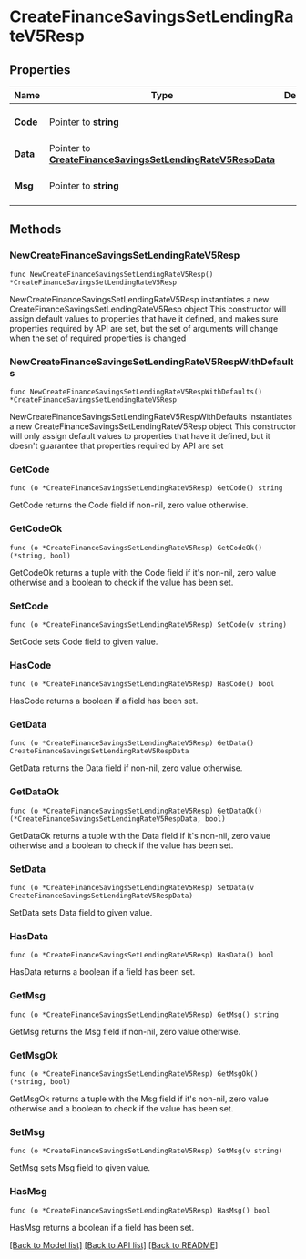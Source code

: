# CreateFinanceSavingsSetLendingRateV5Resp

## Properties

Name | Type | Description | Notes
------------ | ------------- | ------------- | -------------
**Code** | Pointer to **string** |  | [optional] [default to ""]
**Data** | Pointer to [**CreateFinanceSavingsSetLendingRateV5RespData**](CreateFinanceSavingsSetLendingRateV5RespData.md) |  | [optional] 
**Msg** | Pointer to **string** |  | [optional] [default to ""]

## Methods

### NewCreateFinanceSavingsSetLendingRateV5Resp

`func NewCreateFinanceSavingsSetLendingRateV5Resp() *CreateFinanceSavingsSetLendingRateV5Resp`

NewCreateFinanceSavingsSetLendingRateV5Resp instantiates a new CreateFinanceSavingsSetLendingRateV5Resp object
This constructor will assign default values to properties that have it defined,
and makes sure properties required by API are set, but the set of arguments
will change when the set of required properties is changed

### NewCreateFinanceSavingsSetLendingRateV5RespWithDefaults

`func NewCreateFinanceSavingsSetLendingRateV5RespWithDefaults() *CreateFinanceSavingsSetLendingRateV5Resp`

NewCreateFinanceSavingsSetLendingRateV5RespWithDefaults instantiates a new CreateFinanceSavingsSetLendingRateV5Resp object
This constructor will only assign default values to properties that have it defined,
but it doesn't guarantee that properties required by API are set

### GetCode

`func (o *CreateFinanceSavingsSetLendingRateV5Resp) GetCode() string`

GetCode returns the Code field if non-nil, zero value otherwise.

### GetCodeOk

`func (o *CreateFinanceSavingsSetLendingRateV5Resp) GetCodeOk() (*string, bool)`

GetCodeOk returns a tuple with the Code field if it's non-nil, zero value otherwise
and a boolean to check if the value has been set.

### SetCode

`func (o *CreateFinanceSavingsSetLendingRateV5Resp) SetCode(v string)`

SetCode sets Code field to given value.

### HasCode

`func (o *CreateFinanceSavingsSetLendingRateV5Resp) HasCode() bool`

HasCode returns a boolean if a field has been set.

### GetData

`func (o *CreateFinanceSavingsSetLendingRateV5Resp) GetData() CreateFinanceSavingsSetLendingRateV5RespData`

GetData returns the Data field if non-nil, zero value otherwise.

### GetDataOk

`func (o *CreateFinanceSavingsSetLendingRateV5Resp) GetDataOk() (*CreateFinanceSavingsSetLendingRateV5RespData, bool)`

GetDataOk returns a tuple with the Data field if it's non-nil, zero value otherwise
and a boolean to check if the value has been set.

### SetData

`func (o *CreateFinanceSavingsSetLendingRateV5Resp) SetData(v CreateFinanceSavingsSetLendingRateV5RespData)`

SetData sets Data field to given value.

### HasData

`func (o *CreateFinanceSavingsSetLendingRateV5Resp) HasData() bool`

HasData returns a boolean if a field has been set.

### GetMsg

`func (o *CreateFinanceSavingsSetLendingRateV5Resp) GetMsg() string`

GetMsg returns the Msg field if non-nil, zero value otherwise.

### GetMsgOk

`func (o *CreateFinanceSavingsSetLendingRateV5Resp) GetMsgOk() (*string, bool)`

GetMsgOk returns a tuple with the Msg field if it's non-nil, zero value otherwise
and a boolean to check if the value has been set.

### SetMsg

`func (o *CreateFinanceSavingsSetLendingRateV5Resp) SetMsg(v string)`

SetMsg sets Msg field to given value.

### HasMsg

`func (o *CreateFinanceSavingsSetLendingRateV5Resp) HasMsg() bool`

HasMsg returns a boolean if a field has been set.


[[Back to Model list]](../README.md#documentation-for-models) [[Back to API list]](../README.md#documentation-for-api-endpoints) [[Back to README]](../README.md)


